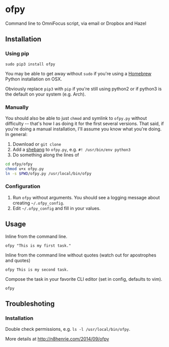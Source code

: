 # ofpy
Command line to OmniFocus script, via email or Dropbox and Hazel

## Installation

### Using pip

`sudo pip3 install ofpy`

You may be able to get away without `sudo` if you're using a [Homebrew](http://brew.sh/ "Homebrew — The missing package manager for OS X") Python installation on OSX.

Obviously replace `pip3` with `pip` if you're still using python2 or if python3 is the default on your system (e.g. Arch).

### Manually

You should also be able to just `chmod` and symlink to `ofpy.py` without difficulty -- that's how I as doing it for the first several versions. That said, if you're doing a manual installation, I'll assume you know what you're doing. In general:

1. Download or `git clone`
2. Add a [shebang](http://en.wikipedia.org/wiki/Shebang "Shebang") to `ofpy.py`, e.g. `#! /usr/bin/env python3`
3. Do something along the lines of 

```bash
cd ofpy/ofpy
chmod u+x ofpy.py
ln -s $PWD/ofpy.py /usr/local/bin/ofpy
```

### Configuration

1. Run `ofpy` without arguments. You should see a logging message about creating `~/.ofpy_config`.
2. Edit `~/.ofpy_config` and fill in your values.

## Usage
Inline from the command line.

`ofpy "This is my first task."`

Inline from the command line without quotes (watch out for apostrophes and quotes)

`ofpy This is my second task.`

Compose the task in your favorite CLI editor (set in config, defaults to vim).

`ofpy`

## Troubleshoting

### Installation

Double check permissions, e.g. `ls -l /usr/local/bin/ofpy`.



More details at http://n8henrie.com/2014/09/ofpy
